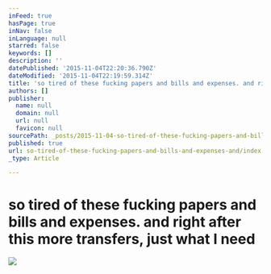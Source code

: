 ```yaml
---
inFeed: true
hasPage: true
inNav: false
inLanguage: null
starred: false
keywords: []
description: ''
datePublished: '2015-11-04T22:20:36.790Z'
dateModified: '2015-11-04T22:19:59.314Z'
title: 'so tired of these fucking papers and bills and expenses. and right after this more transfers, just what I need'
authors: []
publisher:
  name: null
  domain: null
  url: null
  favicon: null
sourcePath: _posts/2015-11-04-so-tired-of-these-fucking-papers-and-bills-and-expenses-and.md
published: true
url: so-tired-of-these-fucking-papers-and-bills-and-expenses-and/index.html
_type: Article

---
```

# so tired of these fucking papers and bills and expenses. and right after this more transfers, just what I need
![](https://the-grid-user-content.s3-us-west-2.amazonaws.com/5623b1c2-47c0-4985-a2a7-256d38815af9.JPG)